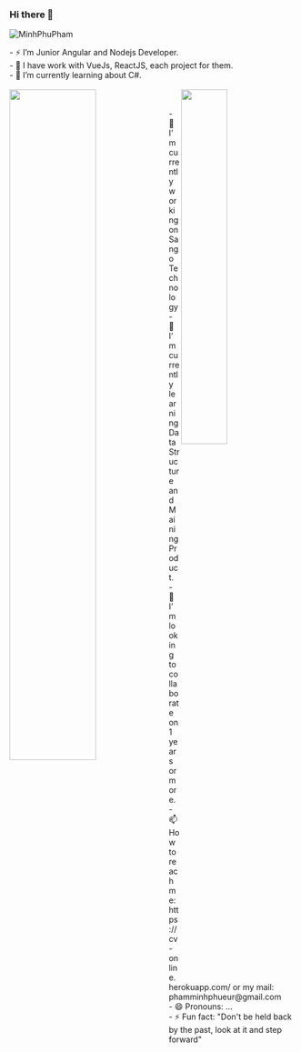### Hi there 👋

<p align="left"> <img src="https://komarev.com/ghpvc/?username=MinhPhuPham" alt="MinhPhuPham"/> </p>
<div>
    - ⚡ I’m Junior Angular and Nodejs Developer.<br/>
    - 📍  I have work with VueJs, ReactJS, each project for them. <br/>
    - 🌱 I’m currently learning about C#.<br/>
</div>
<br />

<img align="left" width="55%" src="https://github-readme-stats.vercel.app/api?username=MinhPhuPham&show_icons=true"/>
<img align='right' width="40%" src="https://github-readme-stats.vercel.app/api/top-langs?username=MinhPhuPham&layout=compact"/>
<br/>
<br/>
<div></div>
<div>
    - 🔭 I’m currently working on Sango Technology <br/>
    - 🌱 I’m currently learning Data Structure and Maining Product.<br/>
    - 👯 I’m looking to collaborate on 1 years or more.<br/>
    - 📫 How to reach me: https://cv-online.herokuapp.com/ or my mail: phamminhphueur@gmail.com <br/>
    - 😄 Pronouns: ...<br/>
    - ⚡ Fun fact: "Don't be held back by the past, look at it and step forward"<br/>
</div>

